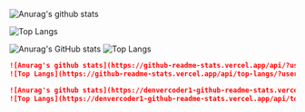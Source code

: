 ![Anurag's github stats](https://github-readme-stats.vercel.app/api/?username=beanflame&show_icons=true&icon_color=79ff97&title_color=fff&text_color=fff&bg_color=00D26E)

![Top Langs](https://github-readme-stats.vercel.app/api/top-langs/?username=beanflame&title_color=fff&text_color=fff&bg_color=00D26E)


![Anurag's GitHub stats](https://github-readme-stats.vercel.app/api/?username=beanflame&show_icons=true&icon_color=79ff97&title_color=fff&text_color=9f9f9f&bg_color=151515)
![Top Langs](https://github-readme-stats.vercel.app/api/top-langs/?username=beanflame&title_color=fff&text_color=9f9f9f&bg_color=151515)

```md
![Anurag's github stats](https://github-readme-stats.vercel.app/api/?username=beanflame&show_icons=true&theme=prussian)
![Top Langs](https://github-readme-stats.vercel.app/api/top-langs/?username=beanflame&layout=compact&theme=prussian)

![Anurag's github stats](https://denvercoder1-github-readme-stats.vercel.app/api?username=beanflame&show_icons=true&count_private=true&theme=react&hide_border=true&bg_color=0D1117)
![Top Langs](https://denvercoder1-github-readme-stats.vercel.app/api/top-langs/?username=beanflame&langs_count=8&layout=compact&theme=react&hide_border=true&bg_color=0D1117)
```
